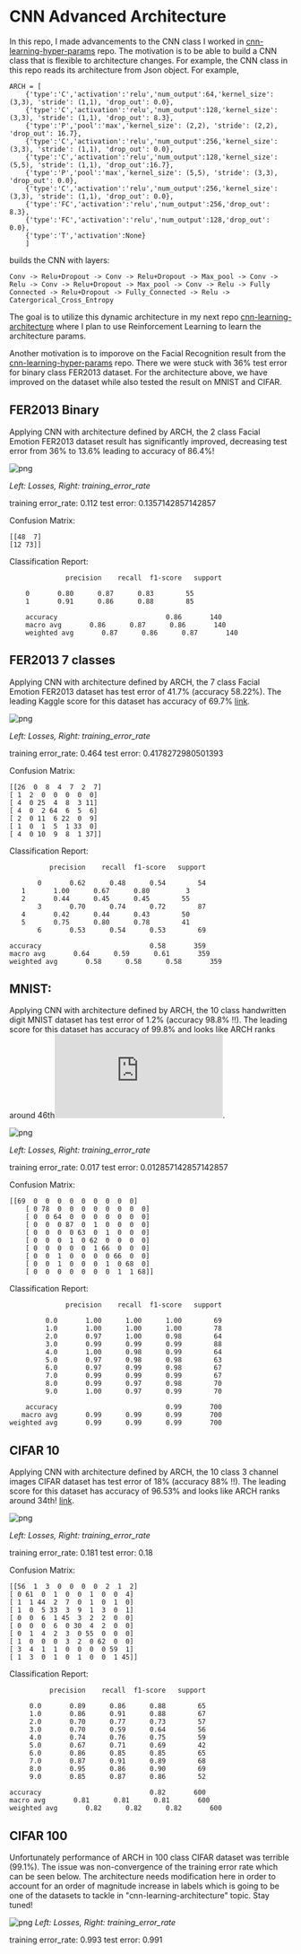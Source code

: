 # CNN Advanced Architecture

In this repo, I made advancements to the CNN class I worked in [cnn-learning-hyper-params](https://github.com/mbastola/neural-nets-in-python/tree/master/convolutional-neural-nets/cnn-learning-hyper-params) repo. The motivation is to be able to build a CNN class that is flexible to architecture changes. For example, the CNN class in this repo reads its architecture from Json object. For example,


	ARCH = [
        {'type':'C','activation':'relu','num_output':64,'kernel_size': (3,3), 'stride': (1,1), 'drop_out': 0.0},
        {'type':'C','activation':'relu','num_output':128,'kernel_size': (3,3), 'stride': (1,1), 'drop_out': 8.3},
        {'type':'P','pool':'max','kernel_size': (2,2), 'stride': (2,2), 'drop_out': 16.7},
        {'type':'C','activation':'relu','num_output':256,'kernel_size': (3,3), 'stride': (1,1), 'drop_out': 0.0},
        {'type':'C','activation':'relu','num_output':128,'kernel_size': (5,5), 'stride': (1,1), 'drop_out':16.7},
        {'type':'P','pool':'max','kernel_size': (5,5), 'stride': (3,3), 'drop_out': 0.0},
        {'type':'C','activation':'relu','num_output':256,'kernel_size': (3,3), 'stride': (1,1), 'drop_out': 0.0},
        {'type':'FC','activation':'relu','num_output':256,'drop_out': 8.3},
        {'type':'FC','activation':'relu','num_output':128,'drop_out': 0.0}, 
        {'type':'T','activation':None}
    	] 

builds the CNN with layers:

	Conv -> Relu+Dropout -> Conv -> Relu+Dropout -> Max_pool -> Conv -> Relu -> Conv -> Relu+Dropout -> Max_pool -> Conv -> Relu -> Fully Connected -> Relu+Dropout -> Fully_Connected -> Relu -> Catergorical_Cross_Entropy


The goal is to utilize this dynamic architecture in my next repo [cnn-learning-architecture](https://github.com/mbastola/neural-nets-in-python/tree/master/convolutional-neural-nets/cnn-learning-architecture) where I plan to use Reinforcement Learning to learn the architecture params.

Another motivation is to imporove on the Facial Recognition result from the [cnn-learning-hyper-params](https://github.com/mbastola/neural-nets-in-python/tree/master/convolutional-neural-nets/cnn-learning-hyper-params) repo. There we were stuck with 36% test error for binary class FER2013 dataset. For the architecture above, we have improved on the dataset while also tested the result on MNIST and CIFAR.

## FER2013 Binary

Applying CNN with architecture defined by ARCH, the 2 class Facial Emotion FER2013 dataset result has significantly improved, decreasing test error from 36% to 13.6% leading to accuracy of 86.4%!

![png](imgs/Fer2013_binary.png)

*Left: Losses, Right: training_error_rate*

training error_rate:  0.112
test error: 0.1357142857142857

Confusion Matrix:

	[[48  7]
	[12 73]]

Classification Report:

                  precision    recall  f1-score   support

		0       0.80      0.87      0.83        55
		1       0.91      0.86      0.88        85

		accuracy                           0.86       140
		macro avg       0.86      0.87      0.86       140
		weighted avg       0.87      0.86      0.87       140

## FER2013 7 classes

Applying CNN with architecture defined by ARCH, the 7 class Facial Emotion FER2013 dataset has test error of 41.7% (accuracy 58.22%). The leading Kaggle score for this dataset has accuracy of 69.7% [link](https://www.kaggle.com/c/challenges-in-representation-learning-facial-expression-recognition-challenge/leaderboard).


![png](imgs/CNN_fer2013_1567816355.png)

*Left: Losses, Right: training_error_rate*


training error_rate:  0.464
test error: 0.4178272980501393

Confusion Matrix:

	[[26  0  8  4  7  2  7]
 	[ 1  2  0  0  0  0  0]
 	[ 4  0 25  4  8  3 11]
 	[ 4  0  2 64  6  5  6]
 	[ 2  0 11  6 22  0  9]
 	[ 1  0  1  5  1 33  0]
 	[ 4  0 10  9  8  1 37]]

Classification Report:

              precision    recall  f1-score   support

           0       0.62      0.48      0.54        54
	   1       1.00      0.67      0.80         3
	   2       0.44      0.45      0.45        55
           3       0.70      0.74      0.72        87
	   4       0.42      0.44      0.43        50
	   5       0.75      0.80      0.78        41
           6       0.53      0.54      0.53        69

	accuracy                           0.58       359
	macro avg       0.64      0.59      0.61       359
	weighted avg       0.58      0.58      0.58       359


## MNIST:

Applying CNN with architecture defined by ARCH, the 10 class handwritten digit MNIST dataset has test error of 1.2% (accuracy 98.8% !!). The leading score for this dataset has accuracy of 99.8% and looks like ARCH ranks around 46th![link](https://rodrigob.github.io/are_we_there_yet/build/classification_datasets_results.html).

![png](imgs/CNN_mnist.png)

*Left: Losses, Right: training_error_rate*

training error_rate:  0.017
test error: 0.012857142857142857

Confusion Matrix:

	[[69  0  0  0  0  0  0  0  0  0]
    	[ 0 78  0  0  0  0  0  0  0  0]
    	[ 0  0 64  0  0  0  0  0  0  0]
    	[ 0  0  0 87  0  1  0  0  0  0]
    	[ 0  0  0  0 63  0  1  0  0  0]
    	[ 0  0  0  1  0 62  0  0  0  0]
    	[ 0  0  0  0  0  1 66  0  0  0]
    	[ 0  0  1  0  0  0  0 66  0  0]
    	[ 0  0  1  0  0  0  1  0 68  0]
    	[ 0  0  0  0  0  0  0  1  1 68]]

Classification Report:

                  precision    recall  f1-score   support
    
             0.0       1.00      1.00      1.00        69
             1.0       1.00      1.00      1.00        78
             2.0       0.97      1.00      0.98        64
             3.0       0.99      0.99      0.99        88
             4.0       1.00      0.98      0.99        64
             5.0       0.97      0.98      0.98        63
             6.0       0.97      0.99      0.98        67
             7.0       0.99      0.99      0.99        67
             8.0       0.99      0.97      0.98        70
             9.0       1.00      0.97      0.99        70
    
        accuracy                           0.99       700
       macro avg       0.99      0.99      0.99       700
    weighted avg       0.99      0.99      0.99       700

## CIFAR 10

Applying CNN with architecture defined by ARCH, the 10 class 3 channel images CIFAR dataset has test error of 18% (accuracy 88% !!). The leading score for this dataset has accuracy of 96.53% and looks like ARCH ranks around 34th! [link](https://rodrigob.github.io/are_we_there_yet/build/classification_datasets_results.html#43494641522d3130).


![png](imgs/CNN_cifar10.png)

*Left: Losses, Right: training_error_rate*


training error_rate:  0.181
test error: 0.18

Confusion Matrix:

	[[56  1  3  0  0  0  0  2  1  2]
 	[ 0 61  0  1  0  0  1  0  0  4]
 	[ 1  1 44  2  7  0  1  0  1  0]
 	[ 1  0  5 33  3  9  1  3  0  1]
 	[ 0  0  6  1 45  3  2  2  0  0]
 	[ 0  0  0  6  0 30  4  2  0  0]
 	[ 0  1  4  2  3  0 55  0  0  0]
 	[ 1  0  0  0  3  2  0 62  0  0]
 	[ 3  4  1  1  0  0  0  0 59  1]
	[ 1  3  0  1  0  1  0  0  1 45]]

Classification Report:

              precision    recall  f1-score   support

         0.0       0.89      0.86      0.88        65
         1.0       0.86      0.91      0.88        67
         2.0       0.70      0.77      0.73        57
         3.0       0.70      0.59      0.64        56
         4.0       0.74      0.76      0.75        59
         5.0       0.67      0.71      0.69        42
         6.0       0.86      0.85      0.85        65
         7.0       0.87      0.91      0.89        68
         8.0       0.95      0.86      0.90        69
         9.0       0.85      0.87      0.86        52

    accuracy                           0.82       600
    macro avg       0.81      0.81      0.81       600
    weighted avg       0.82      0.82      0.82       600


## CIFAR 100

Unfortunately performance of ARCH in 100 class CIFAR dataset was terrible (99.1%). The issue was non-convergence of the training error rate which can be seen below. The architecture needs modification here in order to account for an order of magnitude increase in labels which is going to be one of the datasets to tackle in "cnn-learning-architecture" topic. Stay tuned!

![png](imgs/CNN_cifar100.png)
*Left: Losses, Right: training_error_rate*


 training error_rate:  0.993
 test error: 0.991
 

